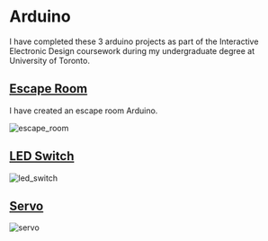 # Arduino
I have completed these 3 arduino projects as part of the Interactive Electronic Design coursework during my undergraduate degree at University of Toronto.


<h2><a href="https://github.com/yatyichung/Arduino/blob/main/escape_room.cpp">Escape Room</a></h2>
I have created an escape room Arduino. 

![escape_room](https://user-images.githubusercontent.com/78622789/157469032-baeb93ee-cfea-42bd-9555-ea381955cfd4.png)

<h2><a href="https://github.com/yatyichung/Arduino/blob/main/led_switch.cpp">LED Switch</a></h2>

![led_switch](https://user-images.githubusercontent.com/78622789/157469016-af88adf8-07cf-4ac4-92d5-0009b88211bb.png)

<h2><a href="https://github.com/yatyichung/Arduino/blob/main/servo.cpp">Servo</a></h2>

![servo](https://user-images.githubusercontent.com/78622789/157471061-43c983b0-0af1-438e-a911-01d8c900aead.png)
